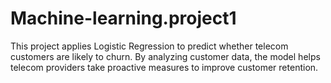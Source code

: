 # Machine-learning.project1
This project applies Logistic Regression to predict whether telecom customers are likely to churn. By analyzing customer data, the model helps telecom providers take proactive measures to improve customer retention.
